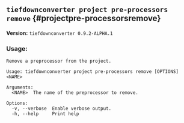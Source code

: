 ## `tiefdownconverter project pre-processors remove` {#projectpre-processorsremove}

**Version:** `tiefdownconverter 0.9.2-ALPHA.1`

### Usage:
```
Remove a preprocessor from the project.

Usage: tiefdownconverter project pre-processors remove [OPTIONS] <NAME>

Arguments:
  <NAME>  The name of the preprocessor to remove.

Options:
  -v, --verbose  Enable verbose output.
  -h, --help     Print help
```

